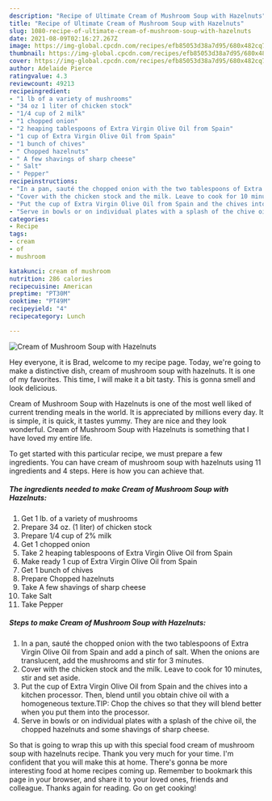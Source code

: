```yaml
---
description: "Recipe of Ultimate Cream of Mushroom Soup with Hazelnuts"
title: "Recipe of Ultimate Cream of Mushroom Soup with Hazelnuts"
slug: 1080-recipe-of-ultimate-cream-of-mushroom-soup-with-hazelnuts
date: 2021-08-09T02:16:27.267Z
image: https://img-global.cpcdn.com/recipes/efb85053d38a7d95/680x482cq70/cream-of-mushroom-soup-with-hazelnuts-recipe-main-photo.jpg
thumbnail: https://img-global.cpcdn.com/recipes/efb85053d38a7d95/680x482cq70/cream-of-mushroom-soup-with-hazelnuts-recipe-main-photo.jpg
cover: https://img-global.cpcdn.com/recipes/efb85053d38a7d95/680x482cq70/cream-of-mushroom-soup-with-hazelnuts-recipe-main-photo.jpg
author: Adelaide Pierce
ratingvalue: 4.3
reviewcount: 49213
recipeingredient:
- "1 lb of a variety of mushrooms"
- "34 oz 1 liter of chicken stock"
- "1/4 cup of 2 milk"
- "1 chopped onion"
- "2 heaping tablespoons of Extra Virgin Olive Oil from Spain"
- "1 cup of Extra Virgin Olive Oil from Spain"
- "1 bunch of chives"
- " Chopped hazelnuts"
- " A few shavings of sharp cheese"
- " Salt"
- " Pepper"
recipeinstructions:
- "In a pan, sauté the chopped onion with the two tablespoons of Extra Virgin Olive Oil from Spain and add a pinch of salt. When the onions are translucent, add the mushrooms and stir for 3 minutes."
- "Cover with the chicken stock and the milk. Leave to cook for 10 minutes, stir and set aside."
- "Put the cup of Extra Virgin Olive Oil from Spain and the chives into a kitchen processor. Then, blend until you obtain chive oil with a homogeneous texture.TIP: Chop the chives so that they will blend better when you put them into the processor."
- "Serve in bowls or on individual plates with a splash of the chive oil, the chopped hazelnuts and some shavings of sharp cheese."
categories:
- Recipe
tags:
- cream
- of
- mushroom

katakunci: cream of mushroom 
nutrition: 286 calories
recipecuisine: American
preptime: "PT30M"
cooktime: "PT49M"
recipeyield: "4"
recipecategory: Lunch

---
```



![Cream of Mushroom Soup with Hazelnuts](https://img-global.cpcdn.com/recipes/efb85053d38a7d95/680x482cq70/cream-of-mushroom-soup-with-hazelnuts-recipe-main-photo.jpg)

Hey everyone, it is Brad, welcome to my recipe page. Today, we're going to make a distinctive dish, cream of mushroom soup with hazelnuts. It is one of my favorites. This time, I will make it a bit tasty. This is gonna smell and look delicious.



Cream of Mushroom Soup with Hazelnuts is one of the most well liked of current trending meals in the world. It is appreciated by millions every day. It is simple, it is quick, it tastes yummy. They are nice and they look wonderful. Cream of Mushroom Soup with Hazelnuts is something that I have loved my entire life.


To get started with this particular recipe, we must prepare a few ingredients. You can have cream of mushroom soup with hazelnuts using 11 ingredients and 4 steps. Here is how you can achieve that.

<!--inarticleads1-->

##### The ingredients needed to make Cream of Mushroom Soup with Hazelnuts:

1. Get 1 lb. of a variety of mushrooms
1. Prepare 34 oz. (1 liter) of chicken stock
1. Prepare 1/4 cup of 2% milk
1. Get 1 chopped onion
1. Take 2 heaping tablespoons of Extra Virgin Olive Oil from Spain
1. Make ready 1 cup of Extra Virgin Olive Oil from Spain
1. Get 1 bunch of chives
1. Prepare  Chopped hazelnuts
1. Take  A few shavings of sharp cheese
1. Take  Salt
1. Take  Pepper




<!--inarticleads2-->

##### Steps to make Cream of Mushroom Soup with Hazelnuts:

1. In a pan, sauté the chopped onion with the two tablespoons of Extra Virgin Olive Oil from Spain and add a pinch of salt. When the onions are translucent, add the mushrooms and stir for 3 minutes.
1. Cover with the chicken stock and the milk. Leave to cook for 10 minutes, stir and set aside.
1. Put the cup of Extra Virgin Olive Oil from Spain and the chives into a kitchen processor. Then, blend until you obtain chive oil with a homogeneous texture.TIP: Chop the chives so that they will blend better when you put them into the processor.
1. Serve in bowls or on individual plates with a splash of the chive oil, the chopped hazelnuts and some shavings of sharp cheese.




So that is going to wrap this up with this special food cream of mushroom soup with hazelnuts recipe. Thank you very much for your time. I'm confident that you will make this at home. There's gonna be more interesting food at home recipes coming up. Remember to bookmark this page in your browser, and share it to your loved ones, friends and colleague. Thanks again for reading. Go on get cooking!
